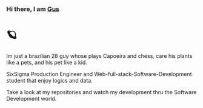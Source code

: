 ### Hi there, I am [Gus](https://www.linkedin.com/in/gustavohdealmeida/) 


# :ringed_planet:


Im just a brazilian 28 guy whose plays Capoeira and chess, care his plants like a pets, and his pet like a kid.

SixSigma Production Engineer and Web-full-stack-Software-Development student that enjoy logics and data.

Take a look at my repositories and watch my development thru the Software Development world.




<!--
**gusttavocaruso/gusttavocaruso** is a ✨ _special_ ✨ repository because its `README.md` (this file) appears on your GitHub profile.

Here are some ideas to get you started:

- 🔭 I’m currently working on ...
- 🌱 I’m currently learning ...
- 👯 I’m looking to collaborate on ...
- 🤔 I’m looking for help with ...
- 💬 Ask me about ...
- 📫 How to reach me: ...
- 😄 Pronouns: ...
- ⚡ Fun fact: ...
-->
